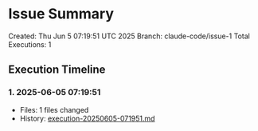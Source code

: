 # Issue Summary

Created: Thu Jun  5 07:19:51 UTC 2025
Branch: claude-code/issue-1
Total Executions: 1

## Execution Timeline

### 1. 2025-06-05 07:19:51
- Files: 1 files changed
- History: [execution-20250605-071951.md](./history/execution-20250605-071951.md)
